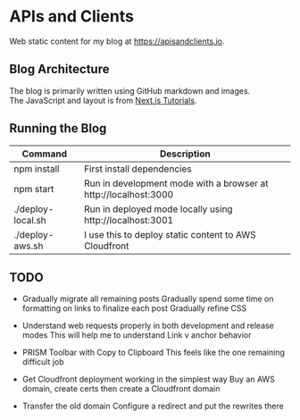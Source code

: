 # APIs and Clients

Web static content for my blog at https://apisandclients.io.

## Blog Architecture

The blog is primarily written using GitHub markdown and images.\
The JavaScript and layout is from [Next.js Tutorials](https://nextjs.org/learn-pages-router/basics/data-fetching/blog-data).

## Running the Blog

| Command | Description |
| ------- | ----------- |
| npm install | First install dependencies |
| npm start | Run in development mode with a browser at http://localhost:3000 |
| ./deploy-local.sh | Run in deployed mode locally using http://localhost:3001 |
| ./deploy-aws.sh | I use this to deploy static content to AWS Cloudfront |

## TODO

- Gradually migrate all remaining posts
  Gradually spend some time on formatting on links to finalize each post
  Gradually refine CSS

- Understand web requests properly in both development and release modes
  This will help me to understand Link v anchor behavior

- PRISM Toolbar with Copy to Clipboard
  This feels like the one remaining difficult job

- Get Cloudfront deployment working in the simplest way
  Buy an AWS domain, create certs then create a Cloudfront domain

- Transfer the old domain
  Configure a redirect and put the rewrites there
